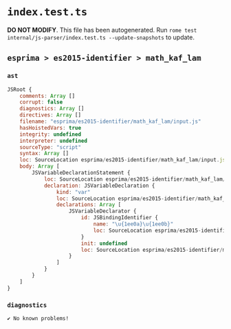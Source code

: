 # `index.test.ts`

**DO NOT MODIFY**. This file has been autogenerated. Run `rome test internal/js-parser/index.test.ts --update-snapshots` to update.

## `esprima > es2015-identifier > math_kaf_lam`

### `ast`

```javascript
JSRoot {
	comments: Array []
	corrupt: false
	diagnostics: Array []
	directives: Array []
	filename: "esprima/es2015-identifier/math_kaf_lam/input.js"
	hasHoistedVars: true
	integrity: undefined
	interpreter: undefined
	sourceType: "script"
	syntax: Array []
	loc: SourceLocation esprima/es2015-identifier/math_kaf_lam/input.js 1:0-2:0
	body: Array [
		JSVariableDeclarationStatement {
			loc: SourceLocation esprima/es2015-identifier/math_kaf_lam/input.js 1:0-1:8
			declaration: JSVariableDeclaration {
				kind: "var"
				loc: SourceLocation esprima/es2015-identifier/math_kaf_lam/input.js 1:0-1:8
				declarations: Array [
					JSVariableDeclarator {
						id: JSBindingIdentifier {
							name: "\u{1ee0a}\u{1ee0b}"
							loc: SourceLocation esprima/es2015-identifier/math_kaf_lam/input.js 1:4-1:8 (𞸊𞸋)
						}
						init: undefined
						loc: SourceLocation esprima/es2015-identifier/math_kaf_lam/input.js 1:4-1:8
					}
				]
			}
		}
	]
}
```

### `diagnostics`

```
✔ No known problems!

```
